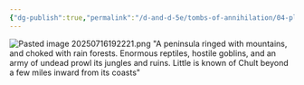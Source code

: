 ```yaml
---
{"dg-publish":true,"permalink":"/d-and-d-5e/tombs-of-annihilation/04-places-of-interest/chult/chult/","tags":["gardenEntry"],"noteIcon":"","created":"2025-07-16T19:21:51.906-05:00","updated":"2025-08-06T10:50:18.223-05:00"}
---
```



![Pasted image 20250716192221.png](/img/user/D&D%20-%205e/Tombs%20of%20Annihilation/Image%20Archive/Pasted%20image%2020250716192221.png)
"A peninsula ringed with mountains, and choked with rain forests. Enormous reptiles, hostile goblins, and an army of undead prowl its jungles and ruins. Little is known of Chult beyond a few miles inward from its coasts"

